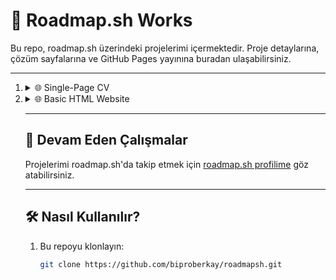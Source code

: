 # 🚀 Roadmap.sh Works

Bu repo, roadmap.sh üzerindeki projelerimi içermektedir. Proje detaylarına, çözüm sayfalarına ve GitHub Pages yayınına buradan ulaşabilirsiniz.

---
<ol>
    <li>
        <details>
            <summary>🌐 Single-Page CV</summary>
            <p>
                <a href="https://roadmap.sh/projects/basic-html-website" style="text-decoration: none;">
                    <img src="https://img.shields.io/badge/Project%20Page-0078D7?style=for-the-badge&logo=web&logoColor=white" alt="Project Page">
                </a>
            </p>
            <p>
                <a href="https://biproberkay.github.io/single-page-cv/" style="text-decoration: none;">
                    <img src="https://github.com/user-attachments/assets/b7bc1c0e-2f84-445a-8e64-ee0b621572b8" alt="Live Demo Thumbnail" width="20%">
                </a>
            </p>
            <p>
                <a href="https://roadmap.sh/projects/basic-html-website/solutions?u=647c760540cee644b283eede" style="text-decoration: none;">
                    <img src="https://img.shields.io/badge/Approve%20My%20Solution-28A745?style=for-the-badge&logo=check&logoColor=white" alt="Approve My Solution">
                </a>
            </p>
        </details>
    </li>
    <li>
        <details>
            <summary>🌐 Basic HTML Website</summary>
            <p>
                <a href="https://roadmap.sh/projects/basic-html-website" style="text-decoration: none;">
                    <img src="https://img.shields.io/badge/Project%20Page-0078D7?style=for-the-badge&logo=web&logoColor=white" alt="Project Page">
                </a>
            </p>
            <p>
                <a href="https://biproberkay.github.io/roadmapsh/" style="text-decoration: none;">
                    <img src="https://github.com/user-attachments/assets/42fa97e0-2769-442e-920e-843334c2ff64" alt="Live Demo Thumbnail" width="20%">
                </a>
            </p>
            <p>
                <a href="https://roadmap.sh/projects/basic-html-website/solutions?u=647c760540cee644b283eede" style="text-decoration: none;">
                    <img src="https://img.shields.io/badge/Approve%20My%20Solution-28A745?style=for-the-badge&logo=check&logoColor=white" alt="Approve My Solution">
                </a>
            </p>
        </details>
    </li>
</ul>

---

## 🎯 Devam Eden Çalışmalar
Projelerimi roadmap.sh'da takip etmek için [roadmap.sh profilime](https://roadmap.sh) göz atabilirsiniz.

---

## 🛠️ Nasıl Kullanılır?
1. Bu repoyu klonlayın:
   ```bash
   git clone https://github.com/biproberkay/roadmapsh.git

